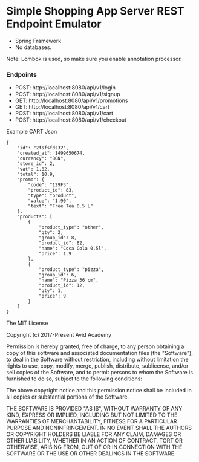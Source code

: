 # Simple Shopping App Server REST Endpoint Emulator

- Spring Framework
- No databases.

Note: Lombok is used, so make sure you enable annotation processor.


### Endpoints 
- POST: http://localhost:8080/api/v1/login
- POST: http://localhost:8080/api/v1/signup
- GET: http://localhost:8080/api/v1/promotions
- GET: http://localhost:8080/api/v1/cart
- POST: http://localhost:8080/api/v1/cart
- POST: http://localhost:8080/api/v1/checkout

Example CART Json

~~~~
{
    "id": "2fsfsfds32",
    "created_at": 1499650674,
    "currency": "BGN",
    "store_id": 2,
    "vat": 1.82,
    "total": 10.9,
    "promo": {
        "code": "129F3",
        "product_id": 83,
        "type": "product",
        "value": "1.90",
        "text": "Free Tea 0.5 L"
    },
    "products": [
        {
            "product_type": "other",
            "qty": 2,
            "group_id": 8,
            "product_id": 82,
            "name": "Coca Cola 0.5l",
            "price": 1.9
        },
        {
        	"product_type": "pizza",
            "group_id": 6,
            "name": "Pizza 36 cm",
            "product_id": 12,
            "qty": 1,
            "price": 9
        }
    ]
}
~~~~

The MIT License

Copyright (c) 2017-Present Avid Academy

Permission is hereby granted, free of charge, to any person obtaining a copy
of this software and associated documentation files (the "Software"), to deal
in the Software without restriction, including without limitation the rights
to use, copy, modify, merge, publish, distribute, sublicense, and/or sell
copies of the Software, and to permit persons to whom the Software is
furnished to do so, subject to the following conditions:

The above copyright notice and this permission notice shall be included in
all copies or substantial portions of the Software.

THE SOFTWARE IS PROVIDED "AS IS", WITHOUT WARRANTY OF ANY KIND, EXPRESS OR
IMPLIED, INCLUDING BUT NOT LIMITED TO THE WARRANTIES OF MERCHANTABILITY,
FITNESS FOR A PARTICULAR PURPOSE AND NONINFRINGEMENT. IN NO EVENT SHALL THE
AUTHORS OR COPYRIGHT HOLDERS BE LIABLE FOR ANY CLAIM, DAMAGES OR OTHER
LIABILITY, WHETHER IN AN ACTION OF CONTRACT, TORT OR OTHERWISE, ARISING FROM,
OUT OF OR IN CONNECTION WITH THE SOFTWARE OR THE USE OR OTHER DEALINGS IN
THE SOFTWARE.
